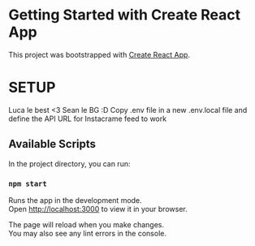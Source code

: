 # Getting Started with Create React App

This project was bootstrapped with [Create React App](https://github.com/facebook/create-react-app).

# SETUP
Luca le best <3
Sean le BG :D
Copy .env file in a new .env.local file and define the API URL for Instacrame feed to work

## Available Scripts

In the project directory, you can run:

### `npm start`

Runs the app in the development mode.\
Open [http://localhost:3000](http://localhost:3000) to view it in your browser.

The page will reload when you make changes.\
You may also see any lint errors in the console.